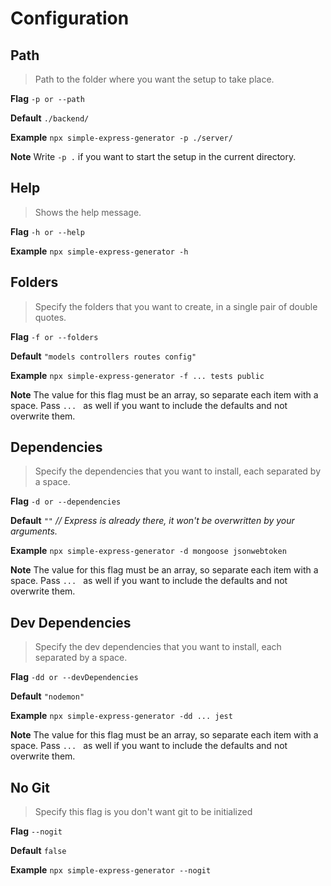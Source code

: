 # Configuration

## Path

> Path to the folder where you want the setup to take place.

**Flag** `-p or --path`

**Default** `./backend/`

**Example** `npx simple-express-generator -p ./server/`

**Note** Write `-p .` if you want to start the setup in the current directory.

## Help

> Shows the help message.

**Flag** `-h or --help`

**Example** `npx simple-express-generator -h`

## Folders

> Specify the folders that you want to create, in a single pair of double quotes.

**Flag** `-f or --folders`

**Default** `"models controllers routes config"`

**Example** `npx simple-express-generator -f ... tests public`

**Note** The value for this flag must be an array, so separate each item with a space. Pass `... ` as well if you want to include the defaults and not overwrite them.

## Dependencies

> Specify the dependencies that you want to install, each separated by a space.

**Flag** `-d or --dependencies`

**Default** `""` _// Express is already there, it won't be overwritten by your arguments._

**Example** `npx simple-express-generator -d mongoose jsonwebtoken`

**Note** The value for this flag must be an array, so separate each item with a space. Pass `... ` as well if you want to include the defaults and not overwrite them.

## Dev Dependencies

> Specify the dev dependencies that you want to install, each separated by a space.

**Flag** `-dd or --devDependencies`

**Default** `"nodemon"`

**Example** `npx simple-express-generator -dd ... jest`

**Note** The value for this flag must be an array, so separate each item with a space. Pass `... ` as well if you want to include the defaults and not overwrite them.

## No Git

> Specify this flag is you don't want git to be initialized

**Flag** `--nogit`

**Default** `false`

**Example** `npx simple-express-generator --nogit`
